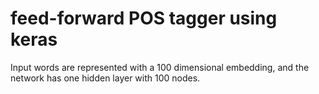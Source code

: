 # feed-forward POS tagger using keras

Input words are represented with a 100 dimensional embedding, and the network has one hidden layer with 100 nodes.
